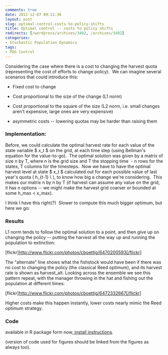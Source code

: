 ```yaml
---
comments: true
date: 2011-12-07 09:11:36
layout: post
slug: optimal-control-costs-to-policy-shifts
title: Optimal control -- costs to policy shifts
redirects: [/wordpress/archives/3492, /archives/3492]
categories:
- Stochastic Population Dynamics
tags:
- PDG Control
---
```


Considering the case where there is a cost to changing the harvest quota (representing the cost of efforts to change policy).  We can imagine several scenarios that could introduce this:



	
  * Fixed cost to change

	
  * Cost proportional to the size of the change (L1 norm)

	
  * Cost proportional to the square of the size (L2 norm, i.e. small changes aren't expensive, large ones are very expensive)

	
  * asymmetric costs -- lowering quotas may be harder than raising them




### Implementation:


Before, we could calculate the optimal harvest rate for each value of the state variable $ x_t $ on the grid, at each time step (using Bellman's equation for the value-to-go).  The optimal solution was given by a matrix of size n by T, where n is the grid size and T the stopping time  - n rows for the states, T columns for the timesteps.  Now we have to have the optimal harvest level at state $ x_t $ calculated out for each possible value of last year's quota \( h_{t-1} \ ), to know how big a change we're considering.  This makes our matrix n by n by T (if harvest can assume any value on the grid, it has n options -- we might make the harvest grid coarser or bounded at some h_max < x_max).

I think I have this right(?)  Slower to compute this much bigger optimum, but here we go:


### Results


L1 norm tends to follow the optimal solution to a point, and then give up on changing the policy -- putting the harvest all the way up and running the population to extinction:

[flickr]http://www.flickr.com/photos/cboettig/6470200593[/flickr]

The "alternate" line shows what the fishstock would have been if there was no cost to changing the policy (the classical Reed optimum), and its harvest rate is shown as harvest_alt. Looking across the ensemble we see this pattern repeat, with the manager throwing in the hat and fishing out the population at different times:

[flickr]http://www.flickr.com/photos/cboettig/6472332667[/flickr]

Higher costs make this happen instantly, lower costs nearly mimic the Reed optimum strategy.


### Code


available in R package form now,[ install instructions](https://github.com/cboettig/pdg_control).

(version of code used for figures should be linked from the figures as always too).
